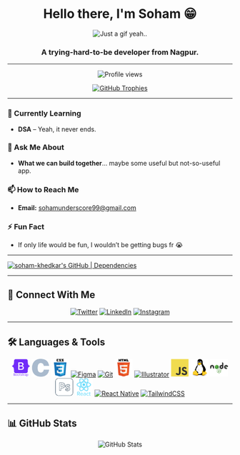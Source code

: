 <h1 align="center">Hello there, I'm Soham 😁</h1>

<div align="center">
  <img src="https://media.giphy.com/media/v1.Y2lkPTc5MGI3NjExcmU2cHhjZTF1OW90OGZyMXh1MGRkM2Npc3ExNnFrYmxnb2U2czBsZSZlcD12MV9naWZzX3NlYXJjaCZjdD1n/101DNxoBTatF16/giphy.gif" alt="Just a gif yeah.." width="400"/>
</div>

<h3 align="center">A trying-hard-to-be developer from Nagpur.</h3>

---

<p align="center">
  <img src="https://komarev.com/ghpvc/?username=soham-khedkar&label=Profile%20Views&color=0e75b6&style=flat" alt="Profile views"/>
</p>

<p align="center">
  <a href="https://github.com/ryo-ma/github-profile-trophy">
    <img src="https://github-profile-trophy.vercel.app/?username=soham-khedkar&theme=gruvbox&margin-w=15&margin-h=15" alt="GitHub Trophies"/>
  </a>
</p>

---

### 🌱 Currently Learning
- **DSA** – Yeah, it never ends.

### 💬 Ask Me About
- **What we can build together**... maybe some useful but not-so-useful app.

### 📫 How to Reach Me
- **Email:** sohamunderscore99@gmail.com

### ⚡ Fun Fact
- If only life would be fun, I wouldn’t be getting bugs fr 😭

---

[![soham-khedkar's GitHub | Dependencies](https://stats.quine.sh/soham-khedkar/dependencies?theme=dark)](https://quine.sh?utm_source=widgets&utm_campaign=soham-khedkar)

---

## 🤝 Connect With Me
<p align="center">
  <a href="https://twitter.com/sohamkhedkar"><img src="https://raw.githubusercontent.com/rahuldkjain/github-profile-readme-generator/master/src/images/icons/Social/twitter.svg" width="40" height="40" alt="Twitter"/></a>
  <a href="https://linkedin.com/in/soham-khedkar"><img src="https://raw.githubusercontent.com/rahuldkjain/github-profile-readme-generator/master/src/images/icons/Social/linked-in-alt.svg" width="40" height="40" alt="LinkedIn"/></a>
  <a href="https://instagram.com/not_so.humble"><img src="https://raw.githubusercontent.com/rahuldkjain/github-profile-readme-generator/master/src/images/icons/Social/instagram.svg" width="40" height="40" alt="Instagram"/></a>
</p>

---

## 🛠 Languages & Tools
<p align="center">
  <a href="https://getbootstrap.com"><img src="https://raw.githubusercontent.com/devicons/devicon/master/icons/bootstrap/bootstrap-plain-wordmark.svg" width="40" height="40" alt="Bootstrap"/></a>
  <a href="https://www.cprogramming.com/"><img src="https://raw.githubusercontent.com/devicons/devicon/master/icons/c/c-original.svg" width="40" height="40" alt="C"/></a>
  <a href="https://www.w3schools.com/css/"><img src="https://raw.githubusercontent.com/devicons/devicon/master/icons/css3/css3-original-wordmark.svg" width="40" height="40" alt="CSS3"/></a>
  <a href="https://www.figma.com/"><img src="https://www.vectorlogo.zone/logos/figma/figma-icon.svg" width="40" height="40" alt="Figma"/></a>
  <a href="https://git-scm.com/"><img src="https://www.vectorlogo.zone/logos/git-scm/git-scm-icon.svg" width="40" height="40" alt="Git"/></a>
  <a href="https://www.w3.org/html/"><img src="https://raw.githubusercontent.com/devicons/devicon/master/icons/html5/html5-original-wordmark.svg" width="40" height="40" alt="HTML5"/></a>
  <a href="https://www.adobe.com/in/products/illustrator.html"><img src="https://www.vectorlogo.zone/logos/adobe_illustrator/adobe_illustrator-icon.svg" width="40" height="40" alt="Illustrator"/></a>
  <a href="https://developer.mozilla.org/en-US/docs/Web/JavaScript"><img src="https://raw.githubusercontent.com/devicons/devicon/master/icons/javascript/javascript-original.svg" width="40" height="40" alt="JavaScript"/></a>
  <a href="https://www.linux.org/"><img src="https://raw.githubusercontent.com/devicons/devicon/master/icons/linux/linux-original.svg" width="40" height="40" alt="Linux"/></a>
  <a href="https://nodejs.org"><img src="https://raw.githubusercontent.com/devicons/devicon/master/icons/nodejs/nodejs-original-wordmark.svg" width="40" height="40" alt="Node.js"/></a>
  <a href="https://www.photoshop.com/en"><img src="https://raw.githubusercontent.com/devicons/devicon/master/icons/photoshop/photoshop-line.svg" width="40" height="40" alt="Photoshop"/></a>
  <a href="https://reactjs.org/"><img src="https://raw.githubusercontent.com/devicons/devicon/master/icons/react/react-original-wordmark.svg" width="40" height="40" alt="React"/></a>
  <a href="https://reactnative.dev/"><img src="https://reactnative.dev/img/header_logo.svg" width="40" height="40" alt="React Native"/></a>
  <a href="https://tailwindcss.com/"><img src="https://www.vectorlogo.zone/logos/tailwindcss/tailwindcss-icon.svg" width="40" height="40" alt="TailwindCSS"/></a>
</p>

---

## 📊 GitHub Stats
<p align="center">
  <img src="https://github-readme-stats.vercel.app/api?username=soham-khedkar&show_icons=true&theme=radical" alt="GitHub Stats" height="180"/>
</p>
